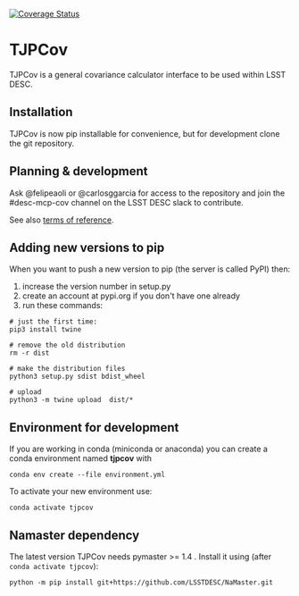 [![Coverage Status](https://coveralls.io/repos/github/LSSTDESC/TJPCov/badge.svg?branch=master)](https://coveralls.io/github/LSSTDESC/TJPCov?branch=master)

# TJPCov

TJPCov is a general covariance calculator interface to be used within LSST DESC.

## Installation

TJPCov is now pip installable for convenience, but for development
clone the git repository.

## Planning & development

Ask @felipeaoli or @carlosggarcia for access to the repository and join the #desc-mcp-cov channel on the LSST DESC slack to contribute.

See also [terms of reference](https://github.com/LSSTDESC/TJPCov/blob/master/doc/Terms_of_Reference.md).

## Adding new versions to pip

When you want to push a new version to pip (the server is called PyPI) then:

1. increase the version number in setup.py
2. create an account at pypi.org if you don't have one already
3. run these commands:

```
# just the first time:
pip3 install twine

# remove the old distribution
rm -r dist

# make the distribution files
python3 setup.py sdist bdist_wheel

# upload
python3 -m twine upload  dist/*
```

## Environment for development
If you are working in conda (miniconda or anaconda) you can create a conda environment named **tjpcov** with 
```
conda env create --file environment.yml
```

To activate your new environment use:

```
conda activate tjpcov
```

## Namaster dependency
The latest version TJPCov needs pymaster >= 1.4 . Install it using (after `conda activate tjpcov`): 

```
python -m pip install git+https://github.com/LSSTDESC/NaMaster.git
```

